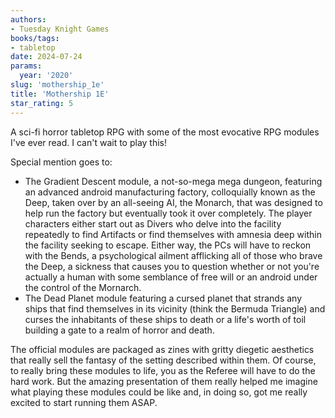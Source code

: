 ```yaml
---
authors:
- Tuesday Knight Games
books/tags:
- tabletop
date: 2024-07-24
params:
  year: '2020'
slug: 'mothership_1e'
title: 'Mothership 1E'
star_rating: 5
---
```


A sci-fi horror tabletop RPG with some of the most evocative RPG modules I've ever read. I can't wait to play this!

<!--more-->

Special mention goes to:

- The Gradient Descent module, a not-so-mega mega dungeon, featuring an advanced android manufacturing factory, colloquially known as the Deep, taken over by an all-seeing AI, the Monarch, that was designed to help run the factory but eventually took it over completely. The player characters either start out as Divers who delve into the facility repeatedly to find Artifacts or find themselves with amnesia deep within the facility seeking to escape. Either way, the PCs will have to reckon with the Bends, a psychological ailment afflicking all of those who brave the Deep, a sickness that causes you to question whether or not you're actually a human with some semblance of free will or an android under the control of the Mornarch. 
- The Dead Planet module featuring a cursed planet that strands any ships that find themselves in its vicinity (think the Bermuda Triangle) and curses the inhabitants of these ships to death or a life's worth of toil building a gate to a realm of horror and death.  

The official modules are packaged as zines with gritty diegetic aesthetics that really sell the fantasy of the setting described within them. Of course, to really bring these modules to life, you as the Referee will have to do the hard work. But the amazing presentation of them really helped me imagine what playing these modules could be like and, in doing so, got me really excited to start running them ASAP. 